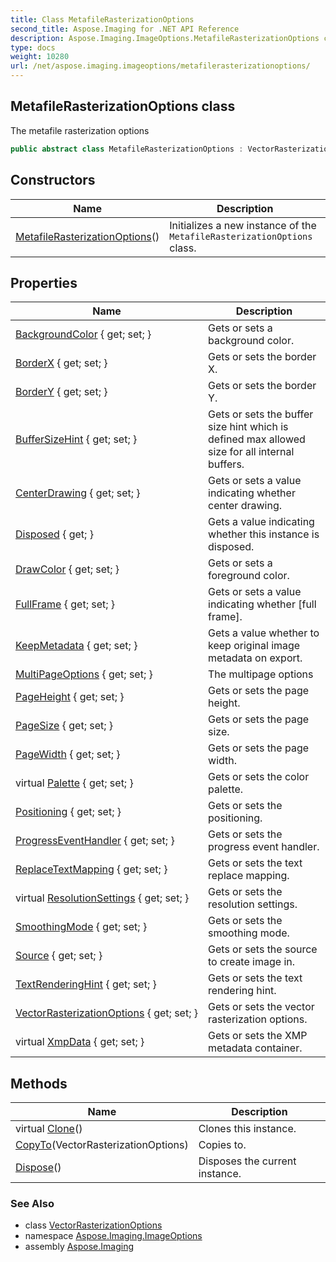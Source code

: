 ```yaml
---
title: Class MetafileRasterizationOptions
second_title: Aspose.Imaging for .NET API Reference
description: Aspose.Imaging.ImageOptions.MetafileRasterizationOptions class. The metafile rasterization options
type: docs
weight: 10280
url: /net/aspose.imaging.imageoptions/metafilerasterizationoptions/
---
```

## MetafileRasterizationOptions class

The metafile rasterization options

```csharp
public abstract class MetafileRasterizationOptions : VectorRasterizationOptions
```

## Constructors

| Name | Description |
| --- | --- |
| [MetafileRasterizationOptions](metafilerasterizationoptions/)() | Initializes a new instance of the `MetafileRasterizationOptions` class. |

## Properties

| Name | Description |
| --- | --- |
| [BackgroundColor](../../aspose.imaging.imageoptions/vectorrasterizationoptions/backgroundcolor/) { get; set; } | Gets or sets a background color. |
| [BorderX](../../aspose.imaging.imageoptions/vectorrasterizationoptions/borderx/) { get; set; } | Gets or sets the border X. |
| [BorderY](../../aspose.imaging.imageoptions/vectorrasterizationoptions/bordery/) { get; set; } | Gets or sets the border Y. |
| [BufferSizeHint](../../aspose.imaging/imageoptionsbase/buffersizehint/) { get; set; } | Gets or sets the buffer size hint which is defined max allowed size for all internal buffers. |
| [CenterDrawing](../../aspose.imaging.imageoptions/vectorrasterizationoptions/centerdrawing/) { get; set; } | Gets or sets a value indicating whether center drawing. |
| [Disposed](../../aspose.imaging/disposableobject/disposed/) { get; } | Gets a value indicating whether this instance is disposed. |
| [DrawColor](../../aspose.imaging.imageoptions/vectorrasterizationoptions/drawcolor/) { get; set; } | Gets or sets a foreground color. |
| [FullFrame](../../aspose.imaging/imageoptionsbase/fullframe/) { get; set; } | Gets or sets a value indicating whether [full frame]. |
| [KeepMetadata](../../aspose.imaging/imageoptionsbase/keepmetadata/) { get; set; } | Gets a value whether to keep original image metadata on export. |
| [MultiPageOptions](../../aspose.imaging/imageoptionsbase/multipageoptions/) { get; set; } | The multipage options |
| [PageHeight](../../aspose.imaging.imageoptions/vectorrasterizationoptions/pageheight/) { get; set; } | Gets or sets the page height. |
| [PageSize](../../aspose.imaging.imageoptions/vectorrasterizationoptions/pagesize/) { get; set; } | Gets or sets the page size. |
| [PageWidth](../../aspose.imaging.imageoptions/vectorrasterizationoptions/pagewidth/) { get; set; } | Gets or sets the page width. |
| virtual [Palette](../../aspose.imaging/imageoptionsbase/palette/) { get; set; } | Gets or sets the color palette. |
| [Positioning](../../aspose.imaging.imageoptions/vectorrasterizationoptions/positioning/) { get; set; } | Gets or sets the positioning. |
| [ProgressEventHandler](../../aspose.imaging/imageoptionsbase/progresseventhandler/) { get; set; } | Gets or sets the progress event handler. |
| [ReplaceTextMapping](../../aspose.imaging.imageoptions/vectorrasterizationoptions/replacetextmapping/) { get; set; } | Gets or sets the text replace mapping. |
| virtual [ResolutionSettings](../../aspose.imaging/imageoptionsbase/resolutionsettings/) { get; set; } | Gets or sets the resolution settings. |
| [SmoothingMode](../../aspose.imaging.imageoptions/vectorrasterizationoptions/smoothingmode/) { get; set; } | Gets or sets the smoothing mode. |
| [Source](../../aspose.imaging/imageoptionsbase/source/) { get; set; } | Gets or sets the source to create image in. |
| [TextRenderingHint](../../aspose.imaging.imageoptions/vectorrasterizationoptions/textrenderinghint/) { get; set; } | Gets or sets the text rendering hint. |
| [VectorRasterizationOptions](../../aspose.imaging/imageoptionsbase/vectorrasterizationoptions/) { get; set; } | Gets or sets the vector rasterization options. |
| virtual [XmpData](../../aspose.imaging/imageoptionsbase/xmpdata/) { get; set; } | Gets or sets the XMP metadata container. |

## Methods

| Name | Description |
| --- | --- |
| virtual [Clone](../../aspose.imaging/imageoptionsbase/clone/)() | Clones this instance. |
| [CopyTo](../../aspose.imaging.imageoptions/vectorrasterizationoptions/copyto/)(VectorRasterizationOptions) | Copies to. |
| [Dispose](../../aspose.imaging/disposableobject/dispose/)() | Disposes the current instance. |

### See Also

* class [VectorRasterizationOptions](../vectorrasterizationoptions/)
* namespace [Aspose.Imaging.ImageOptions](../../aspose.imaging.imageoptions/)
* assembly [Aspose.Imaging](../../)


